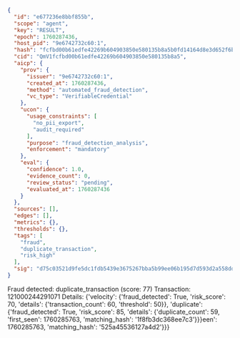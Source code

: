 ```json
{
  "id": "e677236e8bbf855b",
  "scope": "agent",
  "key": "RESULT",
  "epoch": 1760287436,
  "host_pid": "9e6742732c60:1",
  "hash": "fcfbd00b61edfe42269b604903850e580135b8a5b0fd14164d8e3d652f6b8d5e",
  "cid": "QmV1fcfbd00b61edfe42269b604903850e580135b8a5",
  "aicp": {
    "prov": {
      "issuer": "9e6742732c60:1",
      "created_at": 1760287436,
      "method": "automated_fraud_detection",
      "vc_type": "VerifiableCredential"
    },
    "ucon": {
      "usage_constraints": [
        "no_pii_export",
        "audit_required"
      ],
      "purpose": "fraud_detection_analysis",
      "enforcement": "mandatory"
    },
    "eval": {
      "confidence": 1.0,
      "evidence_count": 0,
      "review_status": "pending",
      "evaluated_at": 1760287436
    }
  },
  "sources": [],
  "edges": [],
  "metrics": {},
  "thresholds": {},
  "tags": [
    "fraud",
    "duplicate_transaction",
    "risk_high"
  ],
  "sig": "d75c03521d9fe5dc1fdb5439e3675267bba5b99ee06b195d7d593d2a558ddf41"
}
```

Fraud detected: duplicate_transaction (score: 77)
Transaction: 121000244291071
Details: {'velocity': {'fraud_detected': True, 'risk_score': 70, 'details': {'transaction_count': 60, 'threshold': 50}}, 'duplicate': {'fraud_detected': True, 'risk_score': 85, 'details': {'duplicate_count': 59, 'first_seen': 1760285763, 'matching_hash': '1f8fb3dc368ee7c3'}}}een': 1760285763, 'matching_hash': '525a45536127a4d2'}}}